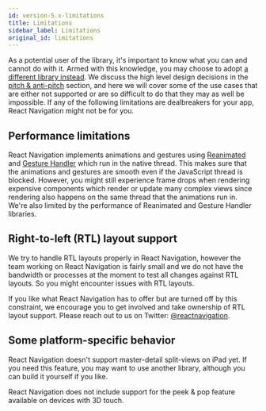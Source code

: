 ```yaml
---
id: version-5.x-limitations
title: Limitations
sidebar_label: Limitations
original_id: limitations
---
```


As a potential user of the library, it's important to know what you can and cannot do with it. Armed with this knowledge, you may choose to adopt [a different library instead](alternatives.html). We discuss the high level design decisions in the [pitch & anti-pitch](pitch.html) section, and here we will cover some of the use cases that are either not supported or are so difficult to do that they may as well be impossible. If any of the following limitations are dealbreakers for your app, React Navigation might not be for you.

## Performance limitations

React Navigation implements animations and gestures using [Reanimated](https://software-mansion.github.io/react-native-reanimated/) and [Gesture Handler](https://kmagiera.github.io/react-native-gesture-handler/) which run in the native thread. This makes sure that the animations and gestures are smooth even if the JavaScript thread is blocked. However, you might still experience frame drops when rendering expensive components which render or update many complex views since rendering also happens on the same thread that the animations run in. We're also limited by the performance of Reanimated and Gesture Handler libraries.

## Right-to-left (RTL) layout support

We try to handle RTL layouts properly in React Navigation, however the team working on React Navigation is fairly small and we do not have the bandwidth or processes at the moment to test all changes against RTL layouts. So you might encounter issues with RTL layouts.

If you like what React Navigation has to offer but are turned off by this constraint, we encourage you to get involved and take ownership of RTL layout support. Please reach out to us on Twitter: [@reactnavigation](https://twitter.com/reactnavigation).

## Some platform-specific behavior

React Navigation doesn't support master-detail split-views on iPad yet. If you need this feature, you may want to use another library, although you can build it yourself if you like.

React Navigation does not include support for the peek & pop feature available on devices with 3D touch.
